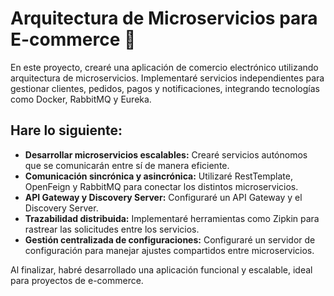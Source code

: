 # Arquitectura de Microservicios para E-commerce 🚀

En este proyecto, crearé una aplicación de comercio electrónico utilizando arquitectura de microservicios. 
Implementaré servicios independientes para gestionar clientes, pedidos, pagos y notificaciones, integrando tecnologías como Docker, RabbitMQ y Eureka.

## Hare lo siguiente:

- **Desarrollar microservicios escalables:** Crearé servicios autónomos que se comunicarán entre sí de manera eficiente.
- **Comunicación sincrónica y asincrónica:** Utilizaré RestTemplate, OpenFeign y RabbitMQ para conectar los distintos microservicios.
- **API Gateway y Discovery Server:** Configuraré un API Gateway y el Discovery Server.
- **Trazabilidad distribuida:** Implementaré herramientas como Zipkin para rastrear las solicitudes entre los servicios.
- **Gestión centralizada de configuraciones:** Configuraré un servidor de configuración para manejar ajustes compartidos entre microservicios.

Al finalizar, habré desarrollado una aplicación funcional y escalable, ideal para proyectos de e-commerce.
